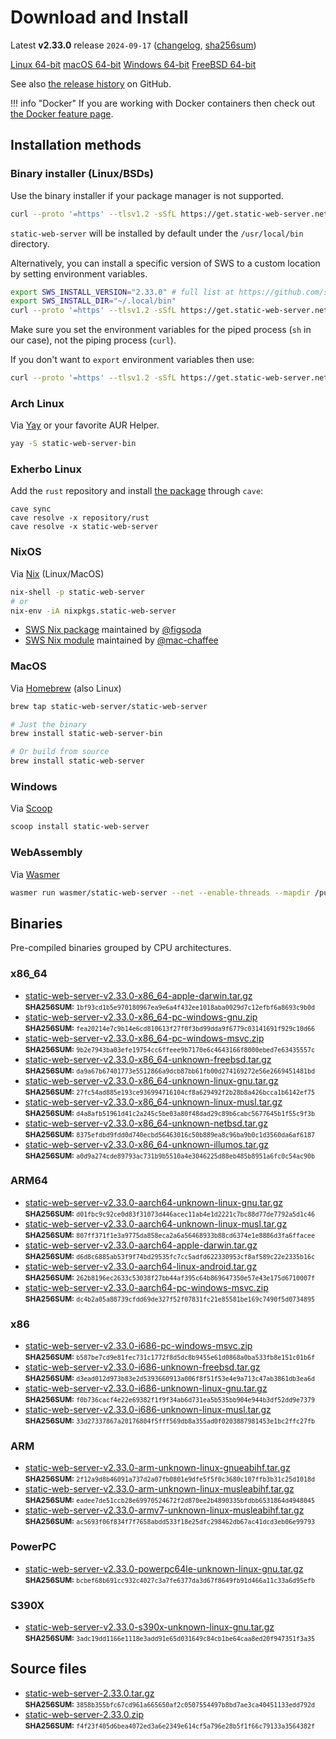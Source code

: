 <!-- Content generated. DO NOT EDIT. -->
# Download and Install

Latest **v2.33.0** release `2024-09-17` ([changelog](https://github.com/static-web-server/static-web-server/releases/tag/v2.33.0), [sha256sum](https://github.com/static-web-server/static-web-server/releases/download/v2.33.0/static-web-server-v2.33.0-SHA256SUM))

<div class="featured-downloads">

<a class="md-button md-button-sm" href="https://github.com/static-web-server/static-web-server/releases/download/v2.33.0/static-web-server-v2.33.0-x86_64-unknown-linux-gnu.tar.gz">Linux 64-bit</a> <a class="md-button md-button-sm" href="https://github.com/static-web-server/static-web-server/releases/download/v2.33.0/static-web-server-v2.33.0-x86_64-apple-darwin.tar.gz">macOS 64-bit</a>
<a class="md-button md-button-sm" href="https://github.com/static-web-server/static-web-server/releases/download/v2.33.0/static-web-server-v2.33.0-x86_64-pc-windows-msvc.zip">Windows 64-bit</a>
<a class="md-button md-button-sm" href="https://github.com/static-web-server/static-web-server/releases/download/v2.33.0/static-web-server-v2.33.0-x86_64-unknown-freebsd.tar.gz">FreeBSD 64-bit</a>

</div>

See also [the release history](https://github.com/static-web-server/static-web-server/releases) on GitHub.

!!! info "Docker"
    If you are working with Docker containers then check out [the Docker feature page](https://static-web-server.net/features/docker/).

## Installation methods

### Binary installer (Linux/BSDs)

Use the binary installer if your package manager is not supported.

```sh
curl --proto '=https' --tlsv1.2 -sSfL https://get.static-web-server.net | sh
```

`static-web-server` will be installed by default under the `/usr/local/bin` directory.

Alternatively, you can install a specific version of SWS to a custom location by setting environment variables.

```sh
export SWS_INSTALL_VERSION="2.33.0" # full list at https://github.com/static-web-server/static-web-server/tags
export SWS_INSTALL_DIR="~/.local/bin"
curl --proto '=https' --tlsv1.2 -sSfL https://get.static-web-server.net | sh
```

Make sure you set the environment variables for the piped process (`sh` in our case), not the piping process (`curl`).

If you don't want to `export` environment variables then use:

```sh
curl --proto '=https' --tlsv1.2 -sSfL https://get.static-web-server.net | SWS_INSTALL_DIR="~/.local/bin" sh
```

### Arch Linux

Via [Yay](https://github.com/Jguer/yay) or your favorite AUR Helper.

```sh
yay -S static-web-server-bin
```

### Exherbo Linux

Add the `rust` repository and install [the package](https://gitlab.exherbo.org/exherbo/rust/-/tree/master/packages/www-servers/static-web-server) through `cave`:

```
cave sync
cave resolve -x repository/rust
cave resolve -x static-web-server
```

### NixOS

Via [Nix](https://github.com/NixOS/nix) (Linux/MacOS)

```sh
nix-shell -p static-web-server
# or
nix-env -iA nixpkgs.static-web-server
```

- [SWS Nix package](https://search.nixos.org/packages?show=static-web-server&from=0&size=50&sort=relevance&type=packages&query=static-web-server) maintained by [@figsoda](https://github.com/figsoda)
- [SWS Nix module](https://nixos.wiki/wiki/Static_Web_Server) maintained by [@mac-chaffee](https://github.com/mac-chaffee)

### MacOS

Via [Homebrew](https://brew.sh/) (also Linux)

```sh
brew tap static-web-server/static-web-server

# Just the binary
brew install static-web-server-bin

# Or build from source
brew install static-web-server
```

### Windows

Via [Scoop](https://scoop.sh/)

```powershell
scoop install static-web-server
```

### WebAssembly

Via [Wasmer](https://wasmer.io/wasmer/static-web-server/)

```sh
wasmer run wasmer/static-web-server --net --enable-threads --mapdir /public:/my/host/dir -- --port 8787
``` 

## Binaries

Pre-compiled binaries grouped by CPU architectures.

### x86_64

- [static-web-server-v2.33.0-x86_64-apple-darwin.tar.gz](https://github.com/static-web-server/static-web-server/releases/download/v2.33.0/static-web-server-v2.33.0-x86_64-apple-darwin.tar.gz)<br>
<small>**SHA256SUM:** `1bf93cd1b5e970180967ea9e6a4f432ee1018aba0029d7c12efbf6a8693c9b0d`</small>
- [static-web-server-v2.33.0-x86_64-pc-windows-gnu.zip](https://github.com/static-web-server/static-web-server/releases/download/v2.33.0/static-web-server-v2.33.0-x86_64-pc-windows-gnu.zip)<br>
<small>**SHA256SUM:** `fea20214e7c9b14e6cd810613f27f0f3bd99dda9f6779c03141691f929c10d66`</small>
- [static-web-server-v2.33.0-x86_64-pc-windows-msvc.zip](https://github.com/static-web-server/static-web-server/releases/download/v2.33.0/static-web-server-v2.33.0-x86_64-pc-windows-msvc.zip)<br>
<small>**SHA256SUM:** `9b2e7943ba03efe19754cc6ffeee9b7170e6c4643166f8000ebed7e63435557c`</small>
- [static-web-server-v2.33.0-x86_64-unknown-freebsd.tar.gz](https://github.com/static-web-server/static-web-server/releases/download/v2.33.0/static-web-server-v2.33.0-x86_64-unknown-freebsd.tar.gz)<br>
<small>**SHA256SUM:** `da9a67b67401773e5512866a9dcb87bb61fb00d274169272e56e2669451481bd`</small>
- [static-web-server-v2.33.0-x86_64-unknown-linux-gnu.tar.gz](https://github.com/static-web-server/static-web-server/releases/download/v2.33.0/static-web-server-v2.33.0-x86_64-unknown-linux-gnu.tar.gz)<br>
<small>**SHA256SUM:** `27fc54ad885e193ce936994716104cf8a629492f2b28b8a426bcca1b6142ef75`</small>
- [static-web-server-v2.33.0-x86_64-unknown-linux-musl.tar.gz](https://github.com/static-web-server/static-web-server/releases/download/v2.33.0/static-web-server-v2.33.0-x86_64-unknown-linux-musl.tar.gz)<br>
<small>**SHA256SUM:** `d4a8afb51961d41c2a245c5be03a80f48dad29c89b6cabc5677645b1f55c9f3b`</small>
- [static-web-server-v2.33.0-x86_64-unknown-netbsd.tar.gz](https://github.com/static-web-server/static-web-server/releases/download/v2.33.0/static-web-server-v2.33.0-x86_64-unknown-netbsd.tar.gz)<br>
<small>**SHA256SUM:** `8375efdbd9fdd0d740ecbd56463016c50b889ea8c96ba9b0c1d3560da6af6187`</small>
- [static-web-server-v2.33.0-x86_64-unknown-illumos.tar.gz](https://github.com/static-web-server/static-web-server/releases/download/v2.33.0/static-web-server-v2.33.0-x86_64-unknown-illumos.tar.gz)<br>
<small>**SHA256SUM:** `a0d9a274cde89793ac731b9b5510a4e3046225d88eb485b8951a6fc0c54ac90b`</small>

### ARM64

- [static-web-server-v2.33.0-aarch64-unknown-linux-gnu.tar.gz](https://github.com/static-web-server/static-web-server/releases/download/v2.33.0/static-web-server-v2.33.0-aarch64-unknown-linux-gnu.tar.gz)<br>
<small>**SHA256SUM:** `d01fbc9c92ce0d83f31073d446acec11ab4e1d2221c7bc88d77de7792a5d1c46`</small>
- [static-web-server-v2.33.0-aarch64-unknown-linux-musl.tar.gz](https://github.com/static-web-server/static-web-server/releases/download/v2.33.0/static-web-server-v2.33.0-aarch64-unknown-linux-musl.tar.gz)<br>
<small>**SHA256SUM:** `807ff371f1e3a9775da858eca2a6a56468933b88cd6374e1e8886d3fa6ffacee`</small>
- [static-web-server-v2.33.0-aarch64-apple-darwin.tar.gz](https://github.com/static-web-server/static-web-server/releases/download/v2.33.0/static-web-server-v2.33.0-aarch64-apple-darwin.tar.gz)<br>
<small>**SHA256SUM:** `d6d8c6885ab53f9f74bd29535fc7cc5adfd622330953cf8af589c22e2335b16c`</small>
- [static-web-server-v2.33.0-aarch64-linux-android.tar.gz](https://github.com/static-web-server/static-web-server/releases/download/v2.33.0/static-web-server-v2.33.0-aarch64-linux-android.tar.gz)<br>
<small>**SHA256SUM:** `262b8196ec2633c53038f27bb44af395c64b869647350e57e43e175d6710007f`</small>
- [static-web-server-v2.33.0-aarch64-pc-windows-msvc.zip](https://github.com/static-web-server/static-web-server/releases/download/v2.33.0/static-web-server-v2.33.0-aarch64-pc-windows-msvc.zip)<br>
<small>**SHA256SUM:** `dc4b2a05a88739cfdd69de327f52f07831fc21e85581be169c7490f5d0734895`</small>

### x86

- [static-web-server-v2.33.0-i686-pc-windows-msvc.zip](https://github.com/static-web-server/static-web-server/releases/download/v2.33.0/static-web-server-v2.33.0-i686-pc-windows-msvc.zip)<br>
<small>**SHA256SUM:** `b587be7cd9e81fec731c1772f8d5dc8b9455e61d0868a0ba533fb8e151c01b6f`</small>
- [static-web-server-v2.33.0-i686-unknown-freebsd.tar.gz](https://github.com/static-web-server/static-web-server/releases/download/v2.33.0/static-web-server-v2.33.0-i686-unknown-freebsd.tar.gz)<br>
<small>**SHA256SUM:** `d3ead012d973b83e2d5393660913a006f8f51f53e4e9a713c47ab3861db3ea6d`</small>
- [static-web-server-v2.33.0-i686-unknown-linux-gnu.tar.gz](https://github.com/static-web-server/static-web-server/releases/download/v2.33.0/static-web-server-v2.33.0-i686-unknown-linux-gnu.tar.gz)<br>
<small>**SHA256SUM:** `f0b736cacf4e22e69382f1f9f34ab6d731ea5b535bb904e944b3df52dd9e7379`</small>
- [static-web-server-v2.33.0-i686-unknown-linux-musl.tar.gz](https://github.com/static-web-server/static-web-server/releases/download/v2.33.0/static-web-server-v2.33.0-i686-unknown-linux-musl.tar.gz)<br>
<small>**SHA256SUM:** `33d27337867a20176804f5fff569db8a355ad0f0203887981453e1bc2ffc27fb`</small>

### ARM

- [static-web-server-v2.33.0-arm-unknown-linux-gnueabihf.tar.gz](https://github.com/static-web-server/static-web-server/releases/download/v2.33.0/static-web-server-v2.33.0-arm-unknown-linux-gnueabihf.tar.gz)<br>
<small>**SHA256SUM:** `2f12a9d8b46091a737d2a07fb0801e9dfe5f5f0c3680c107ffb3b31c25d1018d`</small>
- [static-web-server-v2.33.0-arm-unknown-linux-musleabihf.tar.gz](https://github.com/static-web-server/static-web-server/releases/download/v2.33.0/static-web-server-v2.33.0-arm-unknown-linux-musleabihf.tar.gz)<br>
<small>**SHA256SUM:** `eadee7de51ccb28e69970524672f2d870ee2b4890335bfdbb6531864d4948045`</small>
- [static-web-server-v2.33.0-armv7-unknown-linux-musleabihf.tar.gz](https://github.com/static-web-server/static-web-server/releases/download/v2.33.0/static-web-server-v2.33.0-armv7-unknown-linux-musleabihf.tar.gz)<br>
<small>**SHA256SUM:** `ac5693f06f834f7f7658abdd533f18e25dfc298462db67ac41dcd3eb06e99793`</small>

### PowerPC

- [static-web-server-v2.33.0-powerpc64le-unknown-linux-gnu.tar.gz](https://github.com/static-web-server/static-web-server/releases/download/v2.33.0/static-web-server-v2.33.0-powerpc64le-unknown-linux-gnu.tar.gz)<br>
<small>**SHA256SUM:** `bcbef68b691cc932c4027c3a7fe6377da3d67f8649fb91d466a11c33a6d95efb`</small>

### S390X

- [static-web-server-v2.33.0-s390x-unknown-linux-gnu.tar.gz](https://github.com/static-web-server/static-web-server/releases/download/v2.33.0/static-web-server-v2.33.0-s390x-unknown-linux-gnu.tar.gz)<br>
<small>**SHA256SUM:** `3adc19dd1166e1118e3add91e65d031649c84cb1be64caa8ed20f947351f3a35`</small>

## Source files

- [static-web-server-2.33.0.tar.gz](https://github.com/static-web-server/static-web-server/archive/refs/tags/v2.33.0.tar.gz)<br>
<small>**SHA256SUM:** `3858b355bfc67cd961a665650af2c0507554497b8bd7ae3ca40451133edd792d`</small>
- [static-web-server-2.33.0.zip](https://github.com/static-web-server/static-web-server/archive/refs/tags/v2.33.0.zip)<br>
<small>**SHA256SUM:** `f4f23f405d6bea4072ed3a6e2349e614cf5a796e28b5f1f66c79133a3564382f`</small>
